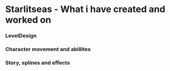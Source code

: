 # Starlitseas - What i have created and worked on
### LevelDesign
### Character movement and abillites
### Story, splines and effects
